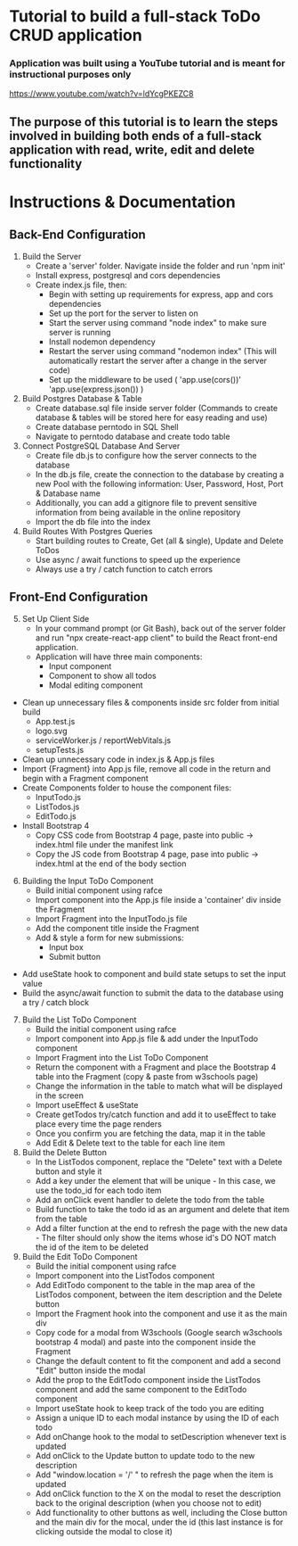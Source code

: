 # Tutorial to build a full-stack ToDo CRUD application

### Application was built using a YouTube tutorial and is meant for instructional purposes only
https://www.youtube.com/watch?v=ldYcgPKEZC8

## The purpose of this tutorial is to learn the steps involved in building both ends of a full-stack application with read, write, edit and delete functionality

# Instructions & Documentation

## Back-End Configuration

 1. Build the Server
    - Create a 'server' folder. Navigate inside the folder and run 'npm init'
    - Install express, postgresql and cors dependencies
    - Create index.js file, then:
       - Begin with setting up requirements for express, app and cors dependencies
       - Set up the port for the server to listen on
       - Start the server using command "node index" to make sure server is running
       - Install nodemon dependency
       - Restart the server using command "nodemon index" (This will automatically restart the server after a change in the server code)
       - Set up the middleware to be used (
            'app.use(cors())'
            'app.use(express.json())
        )
 2. Build Postgres Database & Table
    - Create database.sql file inside server folder (Commands to create database & tables will be stored here for easy reading and use)
    - Create database perntodo in SQL Shell
    - Navigate to perntodo database and create todo table
 3. Connect PostgreSQL Database And Server
    - Create file db.js to configure how the server connects to the database
    - In the db.js file, create the connection to the database by creating a new Pool with the following information: User, Password, Host, Port & Database name
    - Additionally, you can add a gitignore file to prevent sensitive information from being available in the online repository
    - Import the db file into the index
 4. Build Routes With Postgres Queries
    - Start building routes to Create, Get (all & single), Update and Delete ToDos
    - Use async / await functions to speed up the experience
    - Always use a try / catch function to catch errors
    
## Front-End Configuration

 5. Set Up Client Side
    - In your command prompt (or Git Bash), back out of the server folder and run "npx create-react-app client" to build the React front-end application.
    - Application will have three main components: 
       - Input component
       - Component to show all todos
       - Modal editing component
   - Clean up unnecessary files & components inside src folder from initial build
       - App.test.js
       - logo.svg
       - serviceWorker.js / reportWebVitals.js
       - setupTests.js
   - Clean up unnecessary code in index.js & App.js files
   - Import {Fragment} into App.js file, remove all code in the return and begin with a Fragment component
   - Create Components folder to house the component files:
       - InputTodo.js
       - ListTodos.js
       - EditTodo.js
   - Install Bootstrap 4
       - Copy CSS code from Bootstrap 4 page, paste into public -> index.html file under the manifest link
       - Copy the JS code from Bootstrap 4 page, pase into public -> index.html at the end of the body section
 6. Building the Input ToDo Component
    - Build initial component using rafce
    - Import component into the App.js file inside a 'container' div inside the Fragment
    - Import Fragment into the InputTodo.js file
    - Add the component title inside the Fragment
    - Add & style a form for new submissions:
        - Input box
        - Submit button 
   - Add useState hook to component and build state setups to set the input value
   - Build the async/await function to submit the data to the database using a try / catch block
 7. Build the List ToDo Component
    - Build the initial component using rafce
    - Import component into App.js file & add under the InputTodo component
    - Import Fragment into the List ToDo Component
    - Return the component with a Fragment and place the Bootstrap 4 table into the Fragment (copy & paste from w3schools page)
    - Change the information in the table to match what will be displayed in the screen
    - Import useEffect & useState
    - Create getTodos try/catch function and add it to useEffect to take place every time the page renders
    - Once you confirm you are fetching the data, map it in the table
    - Add Edit & Delete text to the table for each line item
 8. Build the Delete Button
    - In the ListTodos component, replace the "Delete" text with a Delete button and style it
    - Add a key under the <tr> element that will be unique - In this case, we use the todo_id for each todo item
    - Add an onClick event handler to delete the todo from the table
    - Build function to take the todo id as an argument and delete that item from the table
    - Add a filter function at the end to refresh the page with the new data - The filter should only show the items whose id's DO NOT match the id of the item to be deleted
 9. Build the Edit ToDo Component
    - Build the initial component using rafce
    - Import component into the ListTodos component
    - Add EditTodo component to the table in the map area of the ListTodos component, between the item description and the Delete button
    - Import the Fragment hook into the component and use it as the main div
    - Copy code for a modal from W3schools (Google search w3schools bootstrap 4 modal) and paste into the component inside the Fragment
    - Change the default content to fit the component and add a second "Edit" button inside the modal
    - Add the prop to the EditTodo component inside the ListTodos component and add the same component to the EditTodo component
    - Import useState hook to keep track of the todo you are editing
    - Assign a unique ID to each modal instance by using the ID of each todo
    - Add onChange hook to the modal to setDescription whenever text is updated
    - Add onClick to the Update button to update todo to the new description
    - Add "window.location = '/' " to refresh the page when the item is updated
    - Add onClick function to the X on the modal to reset the description back to the original description (when you choose not to edit)
    - Add functionality to other buttons as well, including the Close button and the main div for the mocal, under the id (this last instance is for clicking outside the modal to close it)